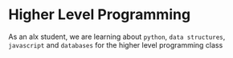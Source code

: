 <h1>Higher Level Programming</h1>
<p>As an alx student, we are learning about <code>python</code>, <code>data structures</code>, <code>javascript</code> and <code>databases</code> for the higher level programming class</p>
<img src="https://s3.amazonaws.com/intranet-projects-files/holbertonschool-higher-level_programming+/233/code.png" alt="" loading="lazy" style="">
